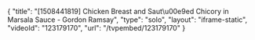 {
    "title": "[1508441819] Chicken Breast and Saut\u00e9ed Chicory in Marsala Sauce - Gordon Ramsay",
    "type": "solo",
    "layout": "iframe-static",
    "videoId": "123179170",
    "url": "\/tvpembed\/123179170"
}